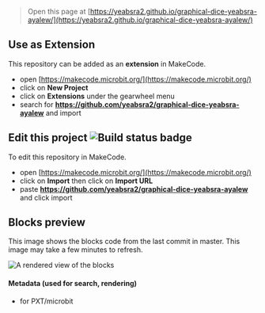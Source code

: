 
> Open this page at [https://yeabsra2.github.io/graphical-dice-yeabsra-ayalew/](https://yeabsra2.github.io/graphical-dice-yeabsra-ayalew/)

## Use as Extension

This repository can be added as an **extension** in MakeCode.

* open [https://makecode.microbit.org/](https://makecode.microbit.org/)
* click on **New Project**
* click on **Extensions** under the gearwheel menu
* search for **https://github.com/yeabsra2/graphical-dice-yeabsra-ayalew** and import

## Edit this project ![Build status badge](https://github.com/yeabsra2/graphical-dice-yeabsra-ayalew/workflows/MakeCode/badge.svg)

To edit this repository in MakeCode.

* open [https://makecode.microbit.org/](https://makecode.microbit.org/)
* click on **Import** then click on **Import URL**
* paste **https://github.com/yeabsra2/graphical-dice-yeabsra-ayalew** and click import

## Blocks preview

This image shows the blocks code from the last commit in master.
This image may take a few minutes to refresh.

![A rendered view of the blocks](https://github.com/yeabsra2/graphical-dice-yeabsra-ayalew/raw/master/.github/makecode/blocks.png)

#### Metadata (used for search, rendering)

* for PXT/microbit
<script src="https://makecode.com/gh-pages-embed.js"></script><script>makeCodeRender("{{ site.makecode.home_url }}", "{{ site.github.owner_name }}/{{ site.github.repository_name }}");</script>

